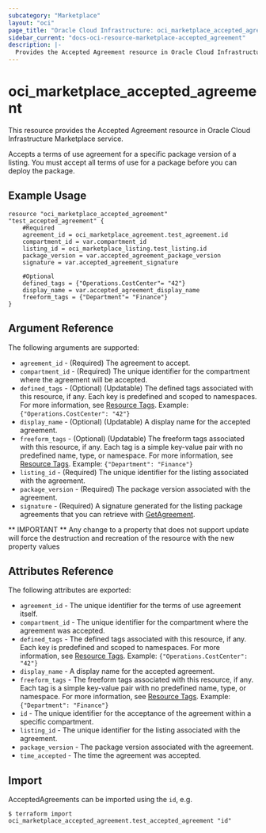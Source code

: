 ```yaml
---
subcategory: "Marketplace"
layout: "oci"
page_title: "Oracle Cloud Infrastructure: oci_marketplace_accepted_agreement"
sidebar_current: "docs-oci-resource-marketplace-accepted_agreement"
description: |-
  Provides the Accepted Agreement resource in Oracle Cloud Infrastructure Marketplace service
---
```


# oci_marketplace_accepted_agreement
This resource provides the Accepted Agreement resource in Oracle Cloud Infrastructure Marketplace service.

Accepts a terms of use agreement for a specific package version of a listing. You must accept all
terms of use for a package before you can deploy the package.


## Example Usage

```hcl
resource "oci_marketplace_accepted_agreement" "test_accepted_agreement" {
	#Required
	agreement_id = oci_marketplace_agreement.test_agreement.id
	compartment_id = var.compartment_id
	listing_id = oci_marketplace_listing.test_listing.id
	package_version = var.accepted_agreement_package_version
	signature = var.accepted_agreement_signature

	#Optional
	defined_tags = {"Operations.CostCenter"= "42"}
	display_name = var.accepted_agreement_display_name
	freeform_tags = {"Department"= "Finance"}
}
```

## Argument Reference

The following arguments are supported:

* `agreement_id` - (Required) The agreement to accept.
* `compartment_id` - (Required) The unique identifier for the compartment where the agreement will be accepted.
* `defined_tags` - (Optional) (Updatable) The defined tags associated with this resource, if any. Each key is predefined and scoped to namespaces. For more information, see [Resource Tags](https://docs.cloud.oracle.com/iaas/Content/General/Concepts/resourcetags.htm). Example: `{"Operations.CostCenter": "42"}` 
* `display_name` - (Optional) (Updatable) A display name for the accepted agreement.
* `freeform_tags` - (Optional) (Updatable) The freeform tags associated with this resource, if any. Each tag is a simple key-value pair with no predefined name, type, or namespace. For more information, see [Resource Tags](https://docs.cloud.oracle.com/iaas/Content/General/Concepts/resourcetags.htm). Example: `{"Department": "Finance"}` 
* `listing_id` - (Required) The unique identifier for the listing associated with the agreement.
* `package_version` - (Required) The package version associated with the agreement.
* `signature` - (Required) A signature generated for the listing package agreements that you can retrieve with [GetAgreement](https://docs.cloud.oracle.com/iaas/api/#/en/marketplace/20181001/Agreement/GetAgreement). 


** IMPORTANT **
Any change to a property that does not support update will force the destruction and recreation of the resource with the new property values

## Attributes Reference

The following attributes are exported:

* `agreement_id` - The unique identifier for the terms of use agreement itself.
* `compartment_id` - The unique identifier for the compartment where the agreement was accepted.
* `defined_tags` - The defined tags associated with this resource, if any. Each key is predefined and scoped to namespaces. For more information, see [Resource Tags](https://docs.cloud.oracle.com/iaas/Content/General/Concepts/resourcetags.htm). Example: `{"Operations.CostCenter": "42"}` 
* `display_name` - A display name for the accepted agreement.
* `freeform_tags` - The freeform tags associated with this resource, if any. Each tag is a simple key-value pair with no predefined name, type, or namespace. For more information, see [Resource Tags](https://docs.cloud.oracle.com/iaas/Content/General/Concepts/resourcetags.htm). Example: `{"Department": "Finance"}` 
* `id` - The unique identifier for the acceptance of the agreement within a specific compartment.
* `listing_id` - The unique identifier for the listing associated with the agreement.
* `package_version` - The package version associated with the agreement.
* `time_accepted` - The time the agreement was accepted.

## Import

AcceptedAgreements can be imported using the `id`, e.g.

```
$ terraform import oci_marketplace_accepted_agreement.test_accepted_agreement "id"
```

